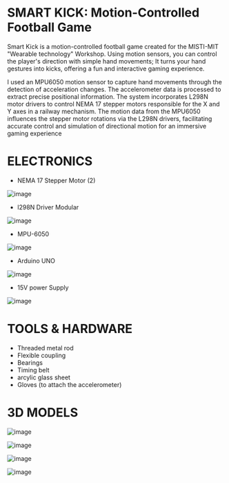 # SMART KICK: Motion-Controlled Football Game
Smart Kick is a motion-controlled football game created for the MISTI-MIT "Wearable technology" Workshop. Using motion sensors, you can control the player's direction with simple hand movements; It turns your hand gestures into kicks, offering a fun and interactive gaming experience.

I used an MPU6050 motion sensor to capture hand movements through the detection of acceleration changes. The accelerometer data is processed to extract precise positional information. The system incorporates L298N motor drivers to control NEMA 17 stepper motors responsible for the X and Y axes in a railway mechanism. The motion data from the MPU6050 influences the stepper motor rotations via the L298N drivers, facilitating accurate control and simulation of directional motion for an immersive gaming experience
# ELECTRONICS 
- NEMA 17 Stepper Motor (2)

 ![image](https://github.com/ZainMayoof/SmartKick/assets/168248316/ce774be2-7e01-41d0-a2c4-b272415bb30e)

- l298N Driver Modular

![image](https://github.com/ZainMayoof/SmartKick/assets/168248316/57e9b861-c6d4-42ed-a9a6-dbcfc701e14e)

- MPU-6050

![image](https://github.com/ZainMayoof/SmartKick/assets/168248316/2214248b-82b2-45ba-ada3-08eea7920f8f)

- Arduino UNO

![image](https://github.com/ZainMayoof/SmartKick/assets/168248316/d7d38a91-5220-4a3e-80eb-9e8a2d111f2f)

- 15V power Supply

![image](https://github.com/ZainMayoof/SmartKick/assets/168248316/70e628c4-6081-4091-9be4-3435f8becd7d)

# TOOLS & HARDWARE
- Threaded metal rod
- Flexible coupling
- Bearings
- Timing belt
- arcylic glass sheet
- Gloves (to attach the accelerometer)

# 3D MODELS

![image](https://github.com/ZainMayoof/SmartKick/assets/168248316/5cc6fe35-bc6a-4261-8e97-a339bf6951d2)

![image](https://github.com/ZainMayoof/SmartKick/assets/168248316/4872f70c-5c4e-4334-923d-3ba26aeef6f7)

![image](https://github.com/ZainMayoof/SmartKick/assets/168248316/2c69ea41-c2a4-4f42-b800-1304e4390b8d)

![image](https://github.com/ZainMayoof/SmartKick/assets/168248316/a9d14500-850b-487a-a7fa-9d6daec7629b)

